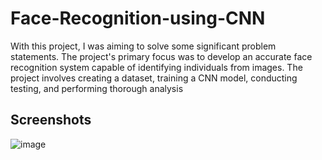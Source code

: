 # Face-Recognition-using-CNN
With this project, I was aiming to solve some significant problem statements. The project's primary focus was to develop an accurate face recognition system capable of identifying individuals from images. 
The project involves creating a dataset, training a CNN model, conducting testing, and performing thorough analysis
## Screenshots
![image](https://github.com/Mallu13sp/Face-Recognition-using-CNN/assets/112100271/982d08e6-1545-40cf-9b74-893ec5864b46)

